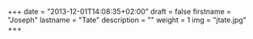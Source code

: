 +++
date = "2013-12-01T14:08:35+02:00"
draft = false
firstname = "Joseph"
lastname = "Tate"
description = ""
weight = 1
img = "jtate.jpg"
+++
